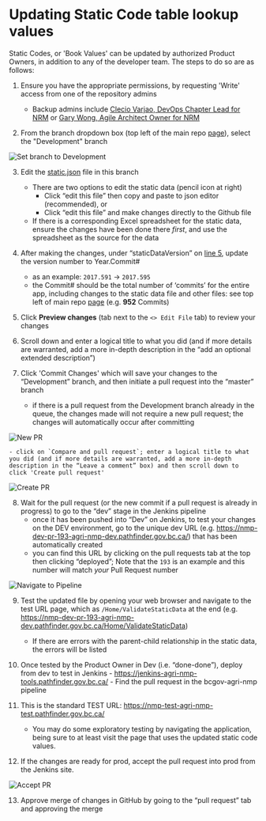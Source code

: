 # Updating Static Code table lookup values

Static Codes, or 'Book Values' can be updated by authorized Product Owners, in addition to any of the developer team.  The steps to do so are as follows:

1. Ensure you have the appropriate permissions, by requesting 'Write' access from one of the repository admins
    - Backup admins include [Clecio Varjao, DevOps Chapter Lead for NRM](mailto:Clecio.Varjao@gov.bc.ca?subject=AGRI-NMP%20GitHub%20Access) or [Gary Wong, Agile Architect Owner for NRM](mailto:Gary.T.Wong@gov.bc.ca?subject=AGRI-NMP%20GitHub%20Access)

2. From the branch dropdown box (top left of the main repo [page](https://github.com/bcgov/agri-nmp)), select the "Development" branch

![Set branch to Development](https://gist.githubusercontent.com/garywong-bc/73db443ac647548ff26b2dded48e74f0/raw/b44732f79ac3f0bc28a33bcc0e6416c798686efe/agri-nmp.static-code.1.png)

3. Edit the [static.json](https://github.com/bcgov/agri-nmp/blob/Development/app/Server/src/SERVERAPI/Data/static.json)  file in this branch

    - There are two options to edit the static data (pencil icon at right)
        - Click “edit this file” then copy and paste to json editor (recommended), or
        - Click “edit this file” and make changes directly to the Github file
    - If there is a corresponding Excel spreadsheet for the static data, ensure the changes have been done there *first*, and use the spreadsheet as the source for the data

4. After making the changes, under “staticDataVersion” on [line 5](https://github.com/bcgov/agri-nmp/blob/Development/app/Server/src/SERVERAPI/Data/static.json#L5), update the version number to Year.Commit#

    - as an example: `2017.591` -> `2017.595`
    - the Commit# should be the total number of ‘commits’ for the entire app, including changes to the static data file and other files: see top left of main repo [page](https://github.com/bcgov/agri-nmp) (e.g. **952** Commits)

5. Click **Preview changes** (tab next to the `<> Edit File` tab) to review your changes
6. Scroll down and enter a logical title to what you did (and if more details are warranted, add a more in-depth description in the “add an optional extended description”)
7. Click 'Commit Changes' which will save your changes to the “Development” branch, and then initiate a pull request into the “master” branch
    - if there is a pull request from the Development branch already in the queue, the changes made will not require a new pull request; the changes will automatically occur after committing

![New PR](https://gist.githubusercontent.com/garywong-bc/73db443ac647548ff26b2dded48e74f0/raw/b44732f79ac3f0bc28a33bcc0e6416c798686efe/agri-nmp.static-code.2.png)

    - click on `Compare and pull request`; enter a logical title to what you did (and if more details are warranted, add a more in-depth description in the “Leave a comment” box) and then scroll down to click 'Create pull request'

![Create PR](https://gist.githubusercontent.com/garywong-bc/73db443ac647548ff26b2dded48e74f0/raw/b44732f79ac3f0bc28a33bcc0e6416c798686efe/agri-nmp.static-code.5.png)

8. Wait for the pull request (or the new commit if a pull request is already in progress) to go to the “dev” stage in the Jenkins pipeline
    - once it has been pushed into “Dev” on Jenkins, to test your changes on the DEV environment, go to the unique dev URL (e.g. https://nmp-dev-pr-193-agri-nmp-dev.pathfinder.gov.bc.ca/) that has been automatically created
    - you can find this URL by clicking on the pull requests tab at the top then clicking “deployed”; Note that the `193` is an example and this number will match *your* Pull Request number

![Navigate to Pipeline](https://gist.githubusercontent.com/garywong-bc/73db443ac647548ff26b2dded48e74f0/raw/b44732f79ac3f0bc28a33bcc0e6416c798686efe/agri-nmp.static-code.3.png)

9. Test the updated file by opening your web browser and navigate to the test URL page, which as `/Home/ValidateStaticData` at the end (e.g. https://nmp-dev-pr-193-agri-nmp-dev.pathfinder.gov.bc.ca/Home/ValidateStaticData)

    - If there are errors with the parent-child relationship in the static data, the errors will be listed
10.	 Once tested by the Product Owner in Dev (i.e. “done-done”), deploy from dev to test in Jenkins 
    - https://jenkins-agri-nmp-tools.pathfinder.gov.bc.ca/
    - Find the pull request in the bcgov-agri-nmp pipeline
11.	This is the standard TEST URL: https://nmp-test-agri-nmp-test.pathfinder.gov.bc.ca/
    - You may do some exploratory testing by navigating the application, being sure to at least visit the page that uses the updated static code values. 
12. If the changes are ready for prod, accept the pull request into prod from the Jenkins site. 

![Accept PR](https://gist.githubusercontent.com/garywong-bc/73db443ac647548ff26b2dded48e74f0/raw/b44732f79ac3f0bc28a33bcc0e6416c798686efe/agri-nmp.static-code.4.png)

13. Approve merge of changes in GitHub by going to the “pull request” tab and approving the merge
